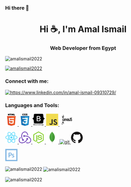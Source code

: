 ### Hi there 👋

<h1 align="center">Hi ☕, I'm Amal Ismail</h1>
<h3 align="center">Web Developer from Egypt</h3>

<p align="left"> <img src="https://komarev.com/ghpvc/?username=amalismail2022&label=Profile%20views&color=0e75b6&style=flat" alt="amalismail2022" /> </p>

<p align="left"> <a href="https://github.com/ryo-ma/github-profile-trophy"><img src="https://github-profile-trophy.vercel.app/?username=amalismail2022" alt="amalismail2022" /></a> </p>

<h3 align="left">Connect with me:</h3>
<p align="left">
<a href="https://www.linkedin.com/in/amal-ismail-msc-09310729/" target="blank"><img align="center" src="https://raw.githubusercontent.com/rahuldkjain/github-profile-readme-generator/master/src/images/icons/Social/linked-in-alt.svg" alt="https://www.linkedin.com/in/amal-ismail-09310729/" height="30" width="40" /></a>
</p>

<h3 align="left">Languages and Tools:</h3>
<p align="left">
  <a href="https://www.w3.org/html/" target="_blank" rel="noreferrer"> <img src="https://raw.githubusercontent.com/devicons/devicon/master/icons/html5/html5-original-wordmark.svg" alt="html5" width="40" height="40"/>
  </a> 
   <a href="https://www.w3schools.com/css/" target="_blank" rel="noreferrer"> <img src="https://raw.githubusercontent.com/devicons/devicon/master/icons/css3/css3-original-wordmark.svg" alt="css3" width="40" height="40"/> </a>
  <a href="https://getbootstrap.com" target="_blank" rel="noreferrer"> <img src="https://raw.githubusercontent.com/devicons/devicon/master/icons/bootstrap/bootstrap-plain-wordmark.svg" alt="bootstrap" width="40" height="40"/> </a> 
   <a href="https://developer.mozilla.org/en-US/docs/Web/JavaScript" target="_blank" rel="noreferrer"> <img src="https://raw.githubusercontent.com/devicons/devicon/master/icons/javascript/javascript-original.svg" alt="javascript" width="40" height="40"/> </a>
  <a href="https://canvasjs.com" target="_blank" rel="noreferrer"> <img src="https://raw.githubusercontent.com/Hardik0307/Hardik0307/master/assets/canvasjs-charts.svg" alt="canvasjs" width="40" height="40"/> </a> 
 
  
  
  <a href="https://legacy.reactjs.org/" target="_blank" rel="noreferrer"> <img src="https://raw.githubusercontent.com/devicons/devicon/master/icons/react/react-original.svg" alt="javascript" width="40" height="40"/> </a>
<a href="https://legacy.reactjs.org/" target="_blank" rel="noreferrer"> <img src="https://raw.githubusercontent.com/devicons/devicon/master/icons/redux/redux-original.svg" alt="javascript" width="40" height="40"/> </a>
<a href="https://legacy.reactjs.org/" target="_blank" rel="noreferrer"> <img src="https://raw.githubusercontent.com/devicons/devicon/master/icons/nodejs/nodejs-original.svg" alt="javascript" width="40" height="40"/> </a>
<a href="https://legacy.reactjs.org/" target="_blank" rel="noreferrer"> <img src="https://raw.githubusercontent.com/devicons/devicon/master/icons/mongodb/mongodb-original.svg" alt="javascript" width="40" height="40"/> </a>
  <a href="https://git-scm.com/" target="_blank" rel="noreferrer"> <img src="https://www.vectorlogo.zone/logos/git-scm/git-scm-icon.svg" alt="git" width="40" height="40"/> </a> 
  <a href="https://git-scm.com/" target="_blank" rel="noreferrer"> <img src="https://raw.githubusercontent.com/devicons/devicon/master/icons/github/github-original.svg" alt="git" width="40" height="40"/> </a> 
 
  <a href="https://www.photoshop.com/en" target="_blank" rel="noreferrer"> <img src="https://raw.githubusercontent.com/devicons/devicon/master/icons/photoshop/photoshop-line.svg" alt="photoshop" width="40" height="40"/> </a> </p>

<p><img align="left" src="https://github-readme-stats.vercel.app/api/top-langs?username=amalismail2022&show_icons=true&locale=en&layout=compact" alt="amalismail2022" /></p>

<p>&nbsp;<img align="center" src="https://github-readme-stats.vercel.app/api?username=amalismail2022&show_icons=true&locale=en" alt="amalismail2022" /></p>

<p><img align="center" src="https://github-readme-streak-stats.herokuapp.com/?user=amalismail2022&" alt="amalismail2022" /></p>
